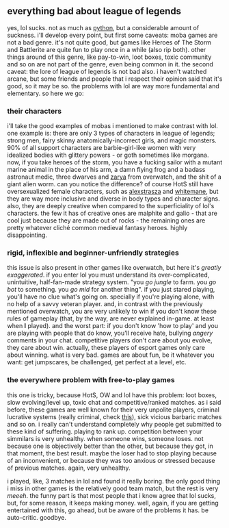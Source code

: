 ## everything bad about league of legends
yes, lol sucks. not as much as [python](/archive/blog/040222), but a considerable amount of suckness. i'll develop every point, but first some caveats: moba games are not a bad genre. it's not quite good, but games like Heroes of The Storm and Battlerite are quite fun to play once in a while (also rip both). other things around of this genre, like pay-to-win, loot boxes, toxic community and so on are not part of the genre, even being common in it. the second caveat: the lore of league of legends is not bad also. i haven't watched arcane, but some friends and people that i respect their opinion said that it's good, so it may be so. the problems with lol are way more fundamental and elementary. so here we go:

### their characters
i'll take the good examples of mobas i mentioned to make contrast with lol. one example is: there are only 3 types of characters in league of legends; strong men, fairy skinny anatomically-incorrect girls, and magic monsters. 90% of all support characters are barbie-girl-like women with very idealized bodies with glittery powers - or goth sometimes like morgana. now, if you take heroes of the storm, you have a fucking sailor with a mutant marine animal in the place of his arm, a damn flying frog and a badass astronaut medic, three dwarves and [zarya](https://heroesofthestorm.fandom.com/wiki/Zarya) from overwatch, and the shit of a giant alien worm. can you notice the difference? of course HotS still have oversexualized female characters, such as [alexstrasza](https://heroesofthestorm.fandom.com/wiki/Alexstrasza) and [whitemane](https://heroesofthestorm.fandom.com/wiki/Whitemane), but they are way more inclusive and diverse in body types and character signs. also, they are deeply creative when compared to the superficiality of lol's characters. the few it has of creative ones are malphite and galio - that are cool just because they are made out of rocks - the remaining ones are pretty whatever cliché common medieval fantasy heroes. highly disappointing.

### rigid, inflexible and beginner-unfriendly strategies
this issue is also present in other games like overwatch, but here it's _greatly exaggerated_. if you enter lol you must understand its over-complicated, unintuitive, half-fan-made strategy system. "you _go jungle_ to farm. you _go bot_ to something. you _go mid_ for another thing". if you just stared playing, you'll have no clue what's going on. specially if you're playing alone, with no help of a savvy veteran player. and, in contrast with the previously mentioned overwatch, you are very unlikely to win if you don't know these rules of gameplay (that, by the way, are never explained in-game. at least when **I** played). and the worst part: if you don't know 'how to play' and you are playing with people that do know, you'll receive hate, bullying _angery_ comments in your chat. competitive players don't care about you evolve, they care about win. actually, these players of esport games only care about winning. what is very bad. games are about fun, be it whatever you want: get jumpscares, be challenged, get perfect at a level, etc.
            
### the everywhere problem with free-to-play games
this one is tricky, because HotS, OW and lol have this problem: loot boxes, slow evolving/level up, toxic chat and competitive/ranked matches. as i said before, these games are well known for their very unpolite players, criminal lucrative systems (really criminal, check [this](https://www.theguardian.com/society/2022/jul/17/uk-will-not-ban-video-games-loot-boxes-despite-problem-gambling-findings)), sick vicious barbaric matches and so on. i really can't understand completely why people get submitted to these kind of suffering. playing to rank up. competition between your simmilars is very unhealthy. when someone wins, someone loses. not because one is objectively better than the other, but because they got, in that moment, the best result. maybe the loser had to stop playing because of an inconvenient, or because they was too anxious or stressed because of previous matches. again, very unhealthy.

i played, like, 3 matches in lol and found it really boring. the only good thing i miss in other games is the relatively good team match, but the rest is very _meeeh_. the funny part is that most people that i know agree that lol sucks, but, for some reason, it keeps making money. well, again, if you are getting entertained with this, go ahead, but be aware of the problems it has. be auto-critic. goodbye.